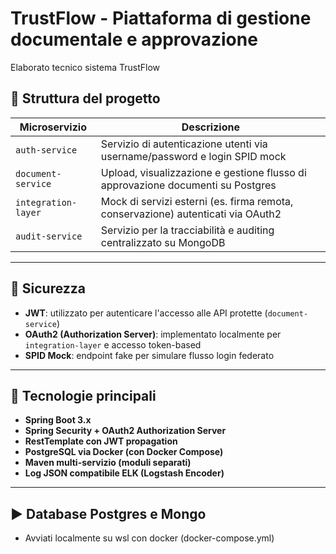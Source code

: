 # TrustFlow - Piattaforma di gestione documentale e approvazione

Elaborato tecnico sistema TrustFlow

## 🧩 Struttura del progetto

| Microservizio        | Descrizione                                                                 |
|----------------------|------------------------------------------------------------------------------|
| `auth-service`       | Servizio di autenticazione utenti via username/password e login SPID mock  |
| `document-service`   | Upload, visualizzazione e gestione flusso di approvazione documenti su Postgres       |
| `integration-layer`  | Mock di servizi esterni (es. firma remota, conservazione) autenticati via OAuth2 |
| `audit-service`      | Servizio per la tracciabilità e auditing centralizzato su MongoDB   |

---

## 🔐 Sicurezza

- **JWT**: utilizzato per autenticare l'accesso alle API protette (`document-service`)
- **OAuth2 (Authorization Server)**: implementato localmente per `integration-layer` e accesso token-based
- **SPID Mock**: endpoint fake per simulare flusso login federato

---

## 🚀 Tecnologie principali

- **Spring Boot 3.x**
- **Spring Security + OAuth2 Authorization Server**
- **RestTemplate con JWT propagation**
- **PostgreSQL via Docker (con Docker Compose)**
- **Maven multi-servizio (moduli separati)**
- **Log JSON compatibile ELK (Logstash Encoder)**

---

## ▶️ Database Postgres e Mongo

- Avviati localmente su wsl con docker (docker-compose.yml)
